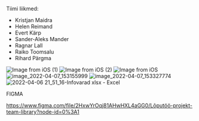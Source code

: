 



Tiimi liikmed: 
 * Kristjan Maidra 
 * Helen Reimand 
 * Evert Kärp
 * Sander-Aleks Mander 
 * Ragnar Lall
 * Raiko Toomsalu 
 * Rihard Pärgma


![Image from iOS (1)](https://user-images.githubusercontent.com/91615049/162193486-1ce9bd1c-1907-42d7-a4a0-34a455600806.jpg)
![Image from iOS (2)](https://user-images.githubusercontent.com/91615049/162193489-b5dc2422-c65b-4c8f-8ffc-a5dd135127b9.jpg)
![Image from iOS](https://user-images.githubusercontent.com/91615049/162193492-4fa257cb-54d6-4a0c-8f13-55726ac9738b.jpg)
![image_2022-04-07_153155999](https://user-images.githubusercontent.com/91615049/162199183-f21a26c2-6d5c-4d95-9a5a-b593fb651a30.png)
![image_2022-04-07_153327774](https://user-images.githubusercontent.com/91615049/162199418-bd32d763-9517-4b0a-bd27-0943b3d5e19f.png)
![2022-04-06 21_51_16-Infovarad xlsx - Excel](https://user-images.githubusercontent.com/71080411/162385163-4f8f0f9c-4a04-46d1-ae48-d4499cc395b1.png)


FIGMA

https://www.figma.com/file/2HxwYrOqj81AHwHXL4aGG0/Lõputöö-projekt-team-library?node-id=0%3A1
